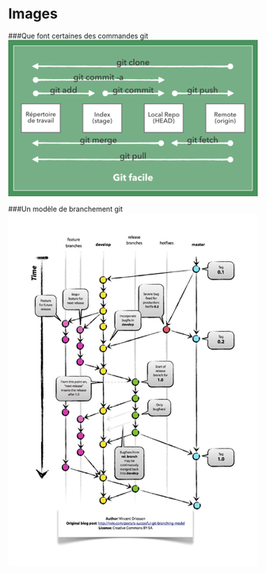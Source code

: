 # Images

###Que font certaines des commandes git
![Git facile quelques commandes illustrées](git-facile.png "Commandes git")

###Un modèle de branchement git
![Un modèle de branchement git illustré](git-branching-model.jpg "Git branching model")